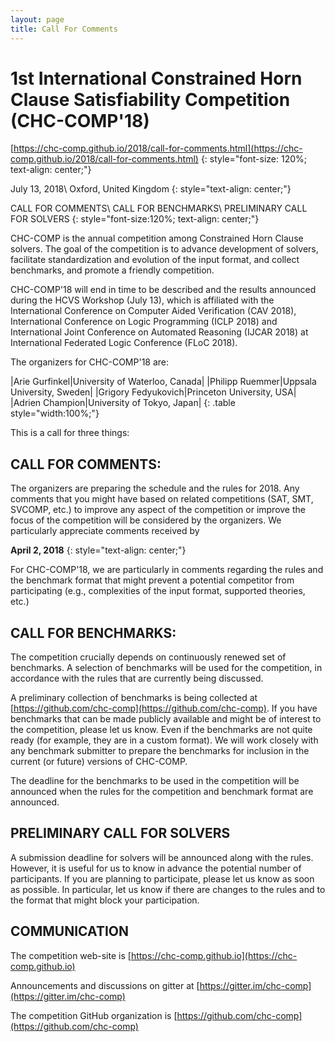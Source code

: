 ```yaml
---
layout: page
title: Call For Comments
---
```


# 1st International Constrained Horn Clause Satisfiability Competition (CHC-COMP'18)
[https://chc-comp.github.io/2018/call-for-comments.html](https://chc-comp.github.io/2018/call-for-comments.html)
{: style="font-size: 120%; text-align: center;"}

July 13, 2018\\
Oxford, United Kingdom
{: style="text-align: center;"}

CALL FOR COMMENTS\\
CALL FOR BENCHMARKS\\
PRELIMINARY CALL FOR SOLVERS
{: style="font-size:120%; text-align: center;"}


CHC-COMP is the annual competition among Constrained Horn Clause
solvers. The goal of the competition is to advance development of
solvers, facilitate standardization and evolution of the input format,
and collect benchmarks, and promote a friendly competition.

CHC-COMP'18 will end in time to be described and the results announced
during the HCVS Workshop (July 13), which is affiliated with the
International Conference on Computer Aided Verification (CAV 2018),
International Conference on Logic Programming (ICLP 2018) and
International Joint Conference on Automated Reasoning (IJCAR 2018) at
International Federated Logic Conference (FLoC 2018).

The organizers for CHC-COMP'18 are:

|Arie Gurfinkel|University of Waterloo, Canada|
|Philipp Ruemmer|Uppsala University, Sweden|
|Grigory Fedyukovich|Princeton University, USA|
|Adrien Champion|University of Tokyo, Japan|
{: .table style="width:100%;"}


This is a call for three things:

## CALL FOR COMMENTS:

The organizers are preparing the schedule and the rules for 2018.  Any
comments that you might have based on related competitions (SAT, SMT,
SVCOMP, etc.) to improve any aspect of the competition or improve the
focus of the competition will be considered by the organizers. We
particularly appreciate comments received by

**April 2, 2018**
{: style="text-align: center;"}

For CHC-COMP'18, we are particularly in comments regarding the rules
and the benchmark format that might prevent a potential competitor
from participating (e.g., complexities of the input format, supported
theories, etc.)

## CALL FOR BENCHMARKS:

The competition crucially depends on continuously renewed set of
benchmarks. A selection of benchmarks will be used for the
competition, in accordance with the rules that are currently being
discussed.

A preliminary collection of benchmarks is being collected at
[https://github.com/chc-comp](https://github.com/chc-comp). If you
have benchmarks that can be made publicly available and might be of
interest to the competition, please let us know. Even if the
benchmarks are not quite ready (for example, they are in a custom
format). We will work closely with any benchmark submitter to prepare
the benchmarks for inclusion in the current (or future) versions of
CHC-COMP.

The deadline for the benchmarks to be used in the competition will be
announced when the rules for the competition and benchmark format are
announced.

## PRELIMINARY CALL FOR SOLVERS

A submission deadline for solvers will be announced along with the
rules. However, it is useful for us to know in advance the potential
number of participants. If you are planning to participate, please let
us know as soon as possible. In particular, let us know if there are
changes to the rules and to the format that might block your
participation.

## COMMUNICATION

The competition web-site is [https://chc-comp.github.io](https://chc-comp.github.io)


Announcements and discussions on gitter at [https://gitter.im/chc-comp](https://gitter.im/chc-comp)

The competition GitHub organization is [https://github.com/chc-comp](https://github.com/chc-comp)
